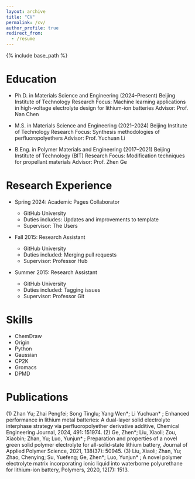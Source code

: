 ```yaml
---
layout: archive
title: "CV"
permalink: /cv/
author_profile: true
redirect_from:
  - /resume
---
```


{% include base_path %}

Education
======
* Ph.D. in Materials Science and Engineering (2024–Present)
Beijing Institute of Technology
Research Focus: Machine learning applications in high-voltage electrolyte design for lithium-ion batteries
Advisor: Prof. Nan Chen

* M.S. in Materials Science and Engineering (2021–2024)
Beijing Institute of Technology
Research Focus: Synthesis methodologies of perfluoropolyethers
Advisor: Prof. Yuchuan Li

* B.Eng. in Polymer Materials and Engineering (2017–2021)
Beijing Institute of Technology (BIT)
Research Focus: Modification techniques for propellant materials
Advisor: Prof. Zhen Ge

Research Experience
======
* Spring 2024: Academic Pages Collaborator
  * GitHub University
  * Duties includes: Updates and improvements to template
  * Supervisor: The Users

* Fall 2015: Research Assistant
  * GitHub University
  * Duties included: Merging pull requests
  * Supervisor: Professor Hub

* Summer 2015: Research Assistant
  * GitHub University
  * Duties included: Tagging issues
  * Supervisor: Professor Git
  
Skills
======
* ChemDraw
* Origin
* Python
* Gaussian
* CP2K
* Gromacs
* DPMD

Publications
======
(1) Zhan Yu; Zhai Pengfei; Song Tinglu; Yang Wen*; Li Yuchuan* ; Enhanced performance in lithium metal batteries: A dual-layer solid electrolyte interphase strategy via perfluoropolyether derivative additive, Chemical Engineering Journal, 2024, 491: 151974.
(2) Ge, Zhen*; Liu, Xiaoli; Zou, Xiaobin; Zhan, Yu; Luo, Yunjun* ; Preparation and properties of a novel green solid polymer electrolyte for all-solid-state lithium battery, Journal of Applied Polymer Science, 2021, 138(37): 50945.
(3) Liu, Xiaoli; Zhan, Yu; Zhao, Chenying; Su, Yuefeng; Ge, Zhen*; Luo, Yunjun* ; A novel polymer electrolyte matrix incorporating ionic liquid into waterborne polyurethane for lithium-ion battery, Polymers, 2020, 12(7): 1513.

  


